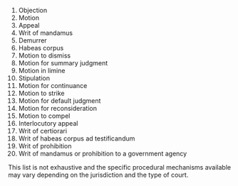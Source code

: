 

1.  Objection
2.  Motion
3.  Appeal
4.  Writ of mandamus
5.  Demurrer
6.  Habeas corpus
7.  Motion to dismiss
8.  Motion for summary judgment
9.  Motion in limine
10.  Stipulation
11.  Motion for continuance
12.  Motion to strike
13.  Motion for default judgment
14.  Motion for reconsideration
15.  Motion to compel
16.  Interlocutory appeal
17.  Writ of certiorari
18.  Writ of habeas corpus ad testificandum
19.  Writ of prohibition
20.  Writ of mandamus or prohibition to a government agency

This list is not exhaustive and the specific procedural mechanisms available may vary depending on the jurisdiction and the type of court.